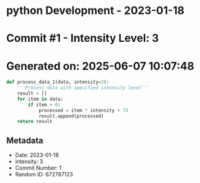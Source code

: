 ﻿# python Development - 2023-01-18
# Commit #1 - Intensity Level: 3
# Generated on: 2025-06-07 10:07:48
```python
def process_data_1(data, intensity=3):
    '''Process data with specified intensity level'''
    result = []
    for item in data:
        if item > 0:
            processed = item * intensity + 73
            result.append(processed)
    return result
```
## Metadata
- Date: 2023-01-18
- Intensity: 3
- Commit Number: 1
- Random ID: 672787123
